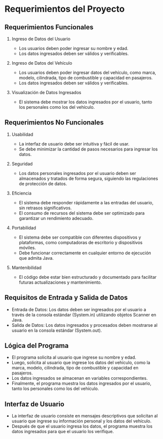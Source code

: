# Requerimientos del Proyecto

## Requerimientos Funcionales

1. Ingreso de Datos del Usuario
   - Los usuarios deben poder ingresar su nombre y edad.
   - Los datos ingresados deben ser válidos y verificables.

2. Ingreso de Datos del Vehículo
   - Los usuarios deben poder ingresar datos del vehículo, como marca, modelo, cilindrada, tipo de combustible y capacidad en pasajeros.
   - Los datos ingresados deben ser válidos y verificables.

3. Visualización de Datos Ingresados
   - El sistema debe mostrar los datos ingresados por el usuario, tanto los personales como los del vehículo.

## Requerimientos No Funcionales

1. Usabilidad
   - La interfaz de usuario debe ser intuitiva y fácil de usar.
   - Se debe minimizar la cantidad de pasos necesarios para ingresar los datos.

2. Seguridad
   - Los datos personales ingresados por el usuario deben ser almacenados y tratados de forma segura, siguiendo las regulaciones de protección de datos.

3. Eficiencia
   - El sistema debe responder rápidamente a las entradas del usuario, sin retrasos significativos.
   - El consumo de recursos del sistema debe ser optimizado para garantizar un rendimiento adecuado.

4. Portabilidad
   - El sistema debe ser compatible con diferentes dispositivos y plataformas, como computadoras de escritorio y dispositivos móviles.
   - Debe funcionar correctamente en cualquier entorno de ejecución que admita Java.

5. Mantenibilidad
   - El código debe estar bien estructurado y documentado para facilitar futuras actualizaciones y mantenimiento.

## Requisitos de Entrada y Salida de Datos

- Entrada de Datos: Los datos deben ser ingresados por el usuario a través de la consola estándar (System.in) utilizando objetos Scanner en Java.
- Salida de Datos: Los datos ingresados y procesados deben mostrarse al usuario en la consola estándar (System.out).

## Lógica del Programa

- El programa solicita al usuario que ingrese su nombre y edad.
- Luego, solicita al usuario que ingrese los datos del vehículo, como la marca, modelo, cilindrada, tipo de combustible y capacidad en pasajeros.
- Los datos ingresados se almacenan en variables correspondientes.
- Finalmente, el programa muestra los datos ingresados por el usuario, tanto los personales como los del vehículo.

## Interfaz de Usuario

- La interfaz de usuario consiste en mensajes descriptivos que solicitan al usuario que ingrese su información personal y los datos del vehículo.
- Después de que el usuario ingresa los datos, el programa muestra los datos ingresados para que el usuario los verifique.

